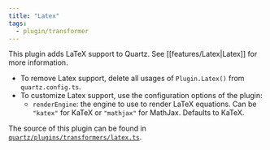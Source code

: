 ```yaml
---
title: "Latex"
tags:
  - plugin/transformer
---
```


This plugin adds LaTeX support to Quartz. See [[features/Latex|Latex]] for more information.

- To remove Latex support, delete all usages of `Plugin.Latex()` from `quartz.config.ts`.
- To customize Latex support, use the configuration options of the plugin:
  - `renderEngine`: the engine to use to render LaTeX equations. Can be `"katex"` for KaTeX or `"mathjax"` for MathJax. Defaults to KaTeX.

The source of this plugin can be found in [`quartz/plugins/transformers/latex.ts`](https://github.com/jackyzha0/quartz/blob/v4/quartz/plugins/transformers/latex.ts).
